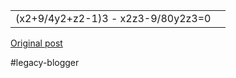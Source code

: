 <!--
date: '2008-06-08'
published: true
slug: 2008-06-geeks-i-love-you
time_to_read: 5
title: Geeks "I love you"
-->

|  |  |
| --- | --- |
| (x2+9/4y2+z2-1)3 - x2z3-9/80y2z3=0 |  |

[Original post](https://ysfk.blogspot.com/2008/06/geeks-i-love-you.html)

#legacy-blogger 